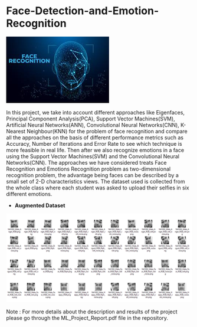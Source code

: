 # Face-Detection-and-Emotion-Recognition

![Face Recognition](index.jpg)

In this project, we take into account different approaches like Eigenfaces, Principal Component Analysis(PCA), Support Vector Machines(SVM), Artificial Neural Networks(ANN), Convolutional Neural Networks(CNN), K-Nearest Neighbour(KNN) for the problem of face recognition and compare all the approaches on the basis of different performance metrics such as Accuracy, Number of Iterations and Error Rate to see which technique is more feasible in real life. Then after we also recognize emotions in a face using the Support Vector Machines(SVM) and the Convolutional Neural Networks(CNN). The approaches we have considered treats Face Recognition and Emotions Recognition problem as two-dimensional recognition problem, the advantage being faces can be described by a small set of 2-D characteristics views. The dataset used is collected from the whole class where each student was asked to upload their selfies in six different emotions.

* **Augmented Dataset**

![Augmented Data](/Output_Images/Augmented_Data.PNG)

Note : For more details about the description and results of the project please go through the ML_Project_Report.pdf file in the repository.
